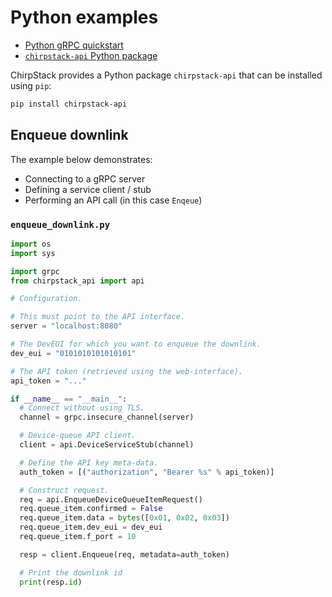# Python examples

* [Python gRPC quickstart](https://grpc.io/docs/languages/python/quickstart/)
* [`chirpstack-api` Python package](https://pypi.org/project/chirpstack-api/)

ChirpStack provides a Python package `chirpstack-api` that can be installed
using `pip`:

```bash
pip install chirpstack-api
```

## Enqueue downlink

The example below demonstrates:

* Connecting to a gRPC server
* Defining a service client / stub
* Performing an API call (in this case `Enqeue`)

### `enqueue_downlink.py`

```python
import os
import sys

import grpc
from chirpstack_api import api

# Configuration.

# This must point to the API interface.
server = "localhost:8080"

# The DevEUI for which you want to enqueue the downlink.
dev_eui = "0101010101010101"

# The API token (retrieved using the web-interface).
api_token = "..."

if __name__ == "__main__":
  # Connect without using TLS.
  channel = grpc.insecure_channel(server)

  # Device-queue API client.
  client = api.DeviceServiceStub(channel)

  # Define the API key meta-data.
  auth_token = [("authorization", "Bearer %s" % api_token)]

  # Construct request.
  req = api.EnqueueDeviceQueueItemRequest()
  req.queue_item.confirmed = False
  req.queue_item.data = bytes([0x01, 0x02, 0x03])
  req.queue_item.dev_eui = dev_eui
  req.queue_item.f_port = 10

  resp = client.Enqueue(req, metadata=auth_token)

  # Print the downlink id
  print(resp.id)
```
